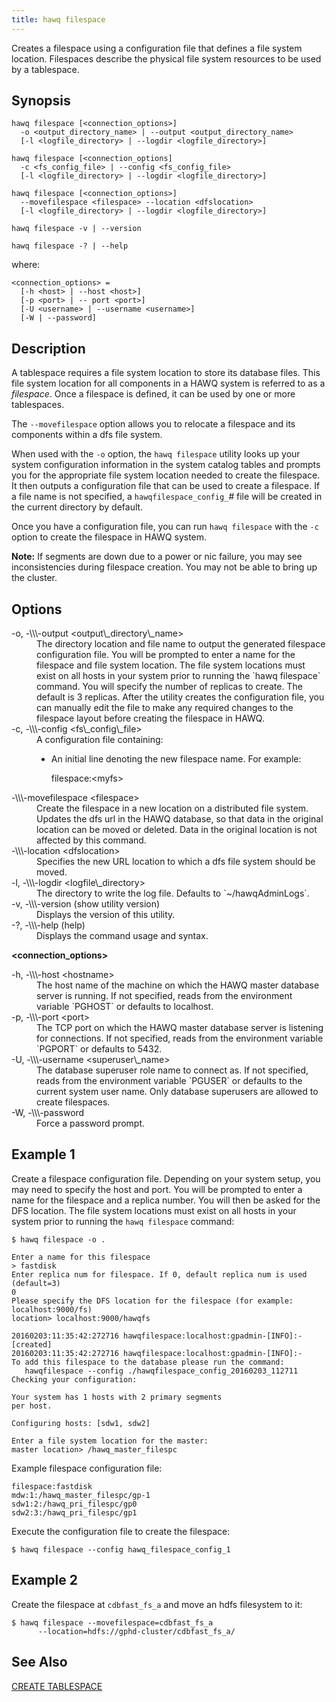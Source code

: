 ```yaml
---
title: hawq filespace
---
```


<!--
Licensed to the Apache Software Foundation (ASF) under one
or more contributor license agreements.  See the NOTICE file
distributed with this work for additional information
regarding copyright ownership.  The ASF licenses this file
to you under the Apache License, Version 2.0 (the
"License"); you may not use this file except in compliance
with the License.  You may obtain a copy of the License at

  http://www.apache.org/licenses/LICENSE-2.0

Unless required by applicable law or agreed to in writing,
software distributed under the License is distributed on an
"AS IS" BASIS, WITHOUT WARRANTIES OR CONDITIONS OF ANY
KIND, either express or implied.  See the License for the
specific language governing permissions and limitations
under the License.
-->

Creates a filespace using a configuration file that defines a file system location. Filespaces describe the physical file system resources to be used by a tablespace.

## Synopsis<a id="topic1__section2"></a>

``` pre
hawq filespace [<connection_options>] 
  -o <output_directory_name> | --output <output_directory_name>
  [-l <logfile_directory> | --logdir <logfile_directory>] 

hawq filespace [<connection_options]  
  -c <fs_config_file> | --config <fs_config_file> 
  [-l <logfile_directory> | --logdir <logfile_directory>] 

hawq filespace [<connection_options>]
  --movefilespace <filespace> --location <dfslocation>
  [-l <logfile_directory> | --logdir <logfile_directory>] 

hawq filespace -v | --version 

hawq filespace -? | --help
```
where:

``` pre
<connection_options> =
  [-h <host> | --host <host>] 
  [-p <port> | -- port <port>] 
  [-U <username> | --username <username>] 
  [-W | --password] 
```

## Description<a id="topic1__section3"></a>

A tablespace requires a file system location to store its database files. This file system location for all components in a HAWQ system is referred to as a *filespace*. Once a filespace is defined, it can be used by one or more tablespaces.

The `--movefilespace` option allows you to relocate a filespace and its components within a dfs file system.

When used with the `-o` option, the `hawq filespace` utility looks up your system configuration information in the system catalog tables and prompts you for the appropriate file system location needed to create the filespace. It then outputs a configuration file that can be used to create a filespace. If a file name is not specified, a `hawqfilespace_config_`*\#* file will be created in the current directory by default.

Once you have a configuration file, you can run `hawq filespace` with the `-c` option to create the filespace in HAWQ system.

**Note:** If segments are down due to a power or nic failure, you may see inconsistencies during filespace creation. You may not be able to bring up the cluster.

## Options<a id="topic1__section4"></a>

<dt>-o, -\\\-output &lt;output\_directory\_name&gt;  </dt>
<dd>The directory location and file name to output the generated filespace configuration file. You will be prompted to enter a name for the filespace and file system location. The file system locations must exist on all hosts in your system prior to running the `hawq filespace` command. You will specify the number of replicas to create. The default is 3 replicas. After the utility creates the configuration file, you can manually edit the file to make any required changes to the filespace layout before creating the filespace in HAWQ.</dd>

<dt>-c, -\\\-config &lt;fs\_config\_file&gt;  </dt>
<dd>A configuration file containing:

-   An initial line denoting the new filespace name. For example:

    filespace:&lt;myfs&gt;
</dd>

<dt>-\\\-movefilespace &lt;filespace&gt;  </dt>
<dd>Create the filespace in a new location on a distributed file system. Updates the dfs url in the HAWQ database, so that data in the original location can be moved or deleted. Data in the original location is not affected by this command.</dd>

<dt>-\\\-location &lt;dfslocation&gt;  </dt>
<dd>Specifies the new URL location to which a dfs file system should be moved.</dd>

<dt>-l, -\\\-logdir &lt;logfile\_directory&gt;  </dt>
<dd>The directory to write the log file. Defaults to `~/hawqAdminLogs`.</dd>

<dt>-v, -\\\-version (show utility version)  </dt>
<dd>Displays the version of this utility.</dd>

<dt>-?, -\\\-help (help)  </dt>
<dd>Displays the command usage and syntax.</dd>

**&lt;connection_options&gt;**

<dt>-h, -\\\-host &lt;hostname&gt;  </dt>
<dd>The host name of the machine on which the HAWQ master database server is running. If not specified, reads from the environment variable `PGHOST` or defaults to localhost.</dd>

<dt>-p, -\\\-port &lt;port&gt;  </dt>
<dd>The TCP port on which the HAWQ master database server is listening for connections. If not specified, reads from the environment variable `PGPORT` or defaults to 5432.</dd>

<dt>-U, -\\\-username &lt;superuser\_name&gt;  </dt>
<dd>The database superuser role name to connect as. If not specified, reads from the environment variable `PGUSER` or defaults to the current system user name. Only database superusers are allowed to create filespaces.</dd>

<dt>-W, -\\\-password  </dt>
<dd>Force a password prompt.</dd>

## Example 1<a id="topic1__section6"></a>

Create a filespace configuration file. Depending on your system setup, you may need to specify the host and port. You will be prompted to enter a name for the filespace and a replica number. You will then be asked for the DFS location. The file system locations must exist on all hosts in your system prior to running the `hawq filespace` command:

``` shell
$ hawq filespace -o .
```

``` pre
Enter a name for this filespace
> fastdisk
Enter replica num for filespace. If 0, default replica num is used (default=3)
0
Please specify the DFS location for the filespace (for example: localhost:9000/fs)
location> localhost:9000/hawqfs

20160203:11:35:42:272716 hawqfilespace:localhost:gpadmin-[INFO]:-[created]
20160203:11:35:42:272716 hawqfilespace:localhost:gpadmin-[INFO]:-
To add this filespace to the database please run the command:
   hawqfilespace --config ./hawqfilespace_config_20160203_112711
Checking your configuration: 

Your system has 1 hosts with 2 primary segments 
per host.

Configuring hosts: [sdw1, sdw2] 

Enter a file system location for the master:
master location> /hawq_master_filespc
```

Example filespace configuration file:

``` pre
filespace:fastdisk
mdw:1:/hawq_master_filespc/gp-1
sdw1:2:/hawq_pri_filespc/gp0
sdw2:3:/hawq_pri_filespc/gp1
```

Execute the configuration file to create the filespace:

``` shell
$ hawq filespace --config hawq_filespace_config_1
```

## Example 2

Create the filespace at `cdbfast_fs_a` and move an hdfs filesystem to it:

``` shell
$ hawq filespace --movefilespace=cdbfast_fs_a
      --location=hdfs://gphd-cluster/cdbfast_fs_a/
```

## See Also<a id="topic1__section7"></a>

[CREATE TABLESPACE](../../sql/CREATE-TABLESPACE/index.html)
